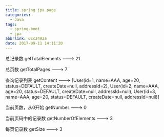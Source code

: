 ```yaml
---
title: spring jpa page
categories:
  - Java
tags:
  - spring-boot
  - jpa
abbrlink: 6cc2492a
date: 2017-09-11 14:11:20
---
```

总记录数
getTotalElements ---> 21

总页数
getTotalPages ---> 7

查询记录列表
getContent ---> [User(id=1, name=AAA, age=20, status=DEFAULT, createDate=null, addressId=2), User(id=2, name=AAA, age=20, status=DEFAULT, createDate=null, addressId=null), User(id=3, name=AAA, age=20, status=DEFAULT, createDate=null, addressId=null)]

当前页数，从0开始
getNumber ---> 0

当前页码中的记录数
getNumberOfElements ---> 3

每页记录数
getSize ---> 3
